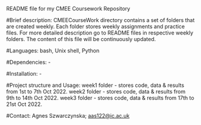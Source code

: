 README file for my CMEE Coursework Repository

#Brief description: CMEECourseWork directory contains a set of folders that are created weekly. Each folder stores weekly assignments and practice files. For more detailed description go to README files in respective weekly folders. The content of this file will be continuously updated.

#Languages: bash, Unix shell, Python

#Dependencies: -

#Installation: -

#Project structure and Usage: 
week1 folder - stores code, data & results from 1st to 7th Oct 2022.
week2 folder - stores code, data & results from 9th to 14th Oct 2022.
week3 folder - stores code, data & results from 17th to 21st Oct 2022.

#Contact: Agnes Szwarczynska; aas122@ic.ac.uk


